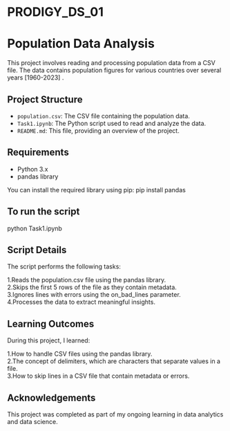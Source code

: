 # PRODIGY_DS_01
# Population Data Analysis

This project involves reading and processing population data from a CSV file. The data contains population figures for various countries over several years [1960-2023] .

## Project Structure

- `population.csv`: The CSV file containing the population data.
- `Task1.ipynb`: The Python script used to read and analyze the data.
- `README.md`: This file, providing an overview of the project.

## Requirements

- Python 3.x
- pandas library

You can install the required library using pip:
pip install pandas

## To run the script
python Task1.ipynb

## Script Details
The script performs the following tasks:

1.Reads the population.csv file using the pandas library.  
2.Skips the first 5 rows of the file as they contain metadata.  
3.Ignores lines with errors using the on_bad_lines parameter.  
4.Processes the data to extract meaningful insights. 

## Learning Outcomes
During this project, I learned:

1.How to handle CSV files using the pandas library.  
2.The concept of delimiters, which are characters that separate values in a file.  
3.How to skip lines in a CSV file that contain metadata or errors.  
## Acknowledgements
This project was completed as part of my ongoing learning in data analytics and data science.

